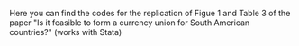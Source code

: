 Here you can find the codes for the replication of Figue 1 and Table 3 of the paper "Is it feasible to form a currency union for South American countries?" (works with Stata)
